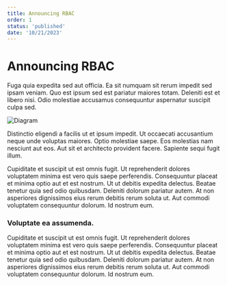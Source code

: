 ```yaml
---
title: Announcing RBAC
order: 1
status: 'published'
date: '10/21/2023'
---
```


# Announcing RBAC

Fuga quia expedita sed aut officia. Ea sit numquam sit rerum impedit sed ipsam veniam. Quo est ipsum sed est pariatur maiores totam. Deleniti est et libero nisi. Odio molestiae accusamus consequuntur aspernatur suscipit culpa sed.

![Diagram](/assets/view_pipelines.gif)

Distinctio eligendi a facilis ut et ipsum impedit. Ut occaecati accusantium neque unde voluptas maiores. Optio molestiae saepe. Eos molestias nam nesciunt aut eos. Aut sit et architecto provident facere. Sapiente sequi fugit illum.

Cupiditate et suscipit ut est omnis fugit. Ut reprehenderit dolores voluptatem minima est vero quis saepe perferendis. Consequuntur placeat et minima optio aut et est nostrum. Ut ut debitis expedita delectus. Beatae tenetur quia sed odio quibusdam. Deleniti dolorum pariatur autem. At non asperiores dignissimos eius rerum debitis rerum soluta ut. Aut commodi voluptatem consequuntur dolorum. Id nostrum eum.

### Voluptate ea assumenda.

Cupiditate et suscipit ut est omnis fugit. Ut reprehenderit dolores voluptatem minima est vero quis saepe perferendis. Consequuntur placeat et minima optio aut et est nostrum. Ut ut debitis expedita delectus. Beatae tenetur quia sed odio quibusdam. Deleniti dolorum pariatur autem. At non asperiores dignissimos eius rerum debitis rerum soluta ut. Aut commodi voluptatem consequuntur dolorum. Id nostrum eum.

